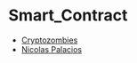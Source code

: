 # Smart_Contract
* [Cryptozombies](https://cryptozombies.io/es/course)
* [Nicolas Palacios](https://www.youtube.com/playlist?list=PLVR6_kyVYQd7z0CeV9xcy-gf6jKrO6cTP)
